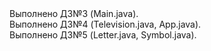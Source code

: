 <div>Выполнено ДЗ№3 (Main.java). </div>
<div>Выполнено ДЗ№4 (Television.java, App.java).</div>
<div>Выполнено ДЗ№5 (Letter.java, Symbol.java).</div>

